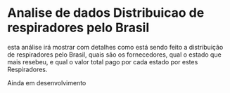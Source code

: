 # Analise de dados Distribuicao de respiradores pelo Brasil

esta análise irá mostrar com detalhes como está sendo feito a distribuição de respiradores pelo Brasil, quais são os fornecedores, qual o estado que mais resebeu, e qual o valor total pago por cada estado por estes Respiradores.

Ainda em desenvolvimento

